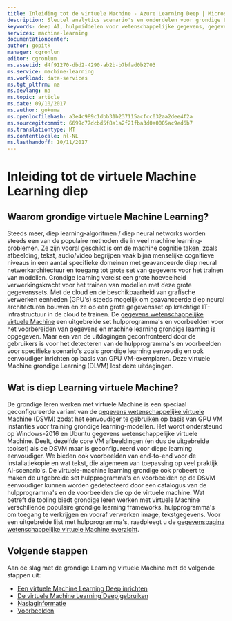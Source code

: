 ```yaml
---
title: Inleiding tot de virtuele Machine - Azure Learning Deep | Microsoft Docs
description: Sleutel analytics scenario's en onderdelen voor grondige Learning virtuele Machines.
keywords: deep AI, hulpmiddelen voor wetenschappelijke gegevens, gegevens wetenschappelijke virtuele machine learning-tools voor gegevenswetenschap, gegevenswetenschap linux
services: machine-learning
documentationcenter: 
author: gopitk
manager: cgronlun
editor: cgronlun
ms.assetid: d4f91270-dbd2-4290-ab2b-b7bfad0b2703
ms.service: machine-learning
ms.workload: data-services
ms.tgt_pltfrm: na
ms.devlang: na
ms.topic: article
ms.date: 09/10/2017
ms.author: gokuma
ms.openlocfilehash: a3e4c989c1dbb31b237115acfcc032aa2dee4f2a
ms.sourcegitcommit: 6699c77dcbd5f8a1a2f21fba3d0a0005ac9ed6b7
ms.translationtype: MT
ms.contentlocale: nl-NL
ms.lasthandoff: 10/11/2017
---
```

# <a name="introduction-to-the-deep-learning-virtual-machine"></a>Inleiding tot de virtuele Machine Learning diep

## <a name="why-deep-learning-virtual-machine"></a>Waarom grondige virtuele Machine Learning? 

Steeds meer, diep learning-algoritmen / diep neural networks worden steeds een van de populaire methoden die in veel machine learning-problemen. Ze zijn vooral geschikt is om de machine cognitie taken, zoals afbeelding, tekst, audio/video begrijpen vaak bijna menselijke cognitieve niveaus in een aantal specifieke domeinen met geavanceerde diep neural netwerkarchitectuur en toegang tot grote set van gegevens voor het trainen van modellen. Grondige learning vereist een grote hoeveelheid verwerkingskracht voor het trainen van modellen met deze grote gegevenssets. Met de cloud en de beschikbaarheid van grafische verwerken eenheden (GPU's) steeds mogelijk om geavanceerde diep neural architecturen bouwen en ze op een grote gegevensset op krachtige IT-infrastructuur in de cloud te trainen.  De [gegevens wetenschappelijke virtuele Machine](overview.md) een uitgebreide set hulpprogramma's en voorbeelden voor het voorbereiden van gegevens en machine learning grondige learning is opgegeven. Maar een van de uitdagingen geconfronteerd door de gebruikers is voor het detecteren van de hulpprogramma's en voorbeelden voor specifieke scenario's zoals grondige learning eenvoudig en ook eenvoudiger inrichten op basis van GPU VM-exemplaren. Deze virtuele Machine grondige Learning (DLVM) lost deze uitdagingen. 

## <a name="what-is-deep-learning-virtual-machine"></a>Wat is diep Learning virtuele Machine? 
De grondige leren werken met virtuele Machine is een speciaal geconfigureerde variant van de [gegevens wetenschappelijke virtuele Machine](overview.md) (DSVM) zodat het eenvoudiger te gebruiken op basis van GPU VM instanties voor training grondige learning-modellen. Het wordt ondersteund op Windows-2016 en Ubuntu gegevens wetenschappelijke virtuele Machine.  Deelt, dezelfde core VM afbeeldingen (en dus de uitgebreide toolset) als de DSVM maar is geconfigureerd voor diepe learning eenvoudiger. We bieden ook voorbeelden van end-to-end voor de installatiekopie en wat tekst, die algemeen van toepassing op veel praktijk AI-scenario's. De virtuele-machine learning grondige ook probeert te maken de uitgebreide set hulpprogramma's en voorbeelden op de DSVM eenvoudiger kunnen worden gedetecteerd door een catalogus van de hulpprogramma's en de voorbeelden die op de virtuele machine. Wat betreft de tooling biedt grondige leren werken met virtuele Machine verschillende populaire grondige learning frameworks, hulpprogramma's om toegang te verkrijgen en vooraf verwerken image, tekstgegevens. Voor een uitgebreide lijst met hulpprogramma's, raadpleegt u de [gegevenspagina wetenschappelijke virtuele Machine overzicht](overview.md#whats-included-in-the-data-science-vm). 

## <a name="next-steps"></a>Volgende stappen

Aan de slag met de grondige Learning virtuele Machine met de volgende stappen uit:

* [Een virtuele Machine Learning Deep inrichten](provision-deep-learning-dsvm.md)
* [De virtuele Machine Learning Deep gebruiken](use-deep-learning-dsvm.md)
* [Naslaginformatie](dsvm-deep-learning-ai-frameworks.md)
* [Voorbeelden](dsvm-samples-and-walkthroughs.md)
